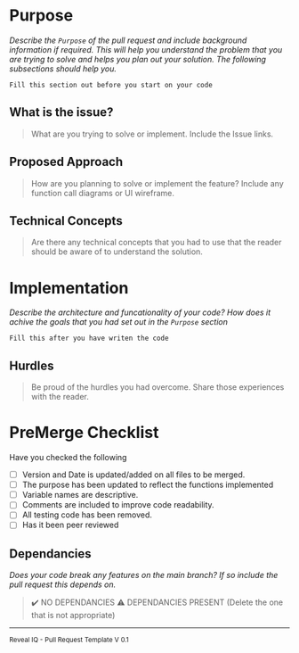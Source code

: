# Purpose
_Describe the `Purpose` of the pull request and include background information if required. This will help you understand the problem that you are trying to solve and helps you plan out your solution. The following subsections should help you._

`Fill this section out before you start on your code`

## What is the issue?
> What are you trying to solve or implement. Include the Issue links. 




## Proposed Approach
> How are you planning to solve or implement the feature? Include any function call diagrams or UI wireframe.




## Technical Concepts
> Are there any technical concepts that you had to use that the reader should be aware of to understand the solution. 


# Implementation
_Describe the architecture and funcationality of your code? How does it achive the goals that you had set out in the `Purpose` section_

`Fill this after you have writen the code`

## Hurdles 
> Be proud of the hurdles you had overcome. Share those experiences with the reader.




# PreMerge Checklist
Have you checked the following
- [ ] Version and Date is updated/added on all files to be merged.
- [ ] The purpose has been updated to reflect the functions implemented
- [ ] Variable names are descriptive.
- [ ] Comments are included to improve code readability.
- [ ] All testing code has been removed.
- [ ] Has it been peer reviewed

## Dependancies
_Does your code break any features on the main branch? If so include the pull request this depends on._
> :heavy_check_mark: NO DEPENDANCIES
> :warning: DEPENDANCIES PRESENT
(Delete the one that is not appropriate) 



---
<sup>Reveal IQ - Pull Request Template V 0.1</sup>
